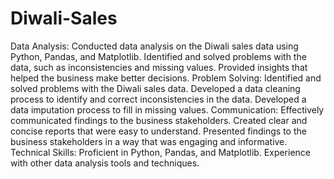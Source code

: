 # Diwali-Sales
Data Analysis: Conducted data analysis on the Diwali sales data using Python, Pandas, and Matplotlib. Identified and solved problems with the data, such as inconsistencies and missing values. Provided insights that helped the business make better decisions.
Problem Solving: Identified and solved problems with the Diwali sales data. Developed a data cleaning process to identify and correct inconsistencies in the data. Developed a data imputation process to fill in missing values.
Communication: Effectively communicated findings to the business stakeholders. Created clear and concise reports that were easy to understand. Presented findings to the business stakeholders in a way that was engaging and informative.
Technical Skills: Proficient in Python, Pandas, and Matplotlib. Experience with other data analysis tools and techniques.
